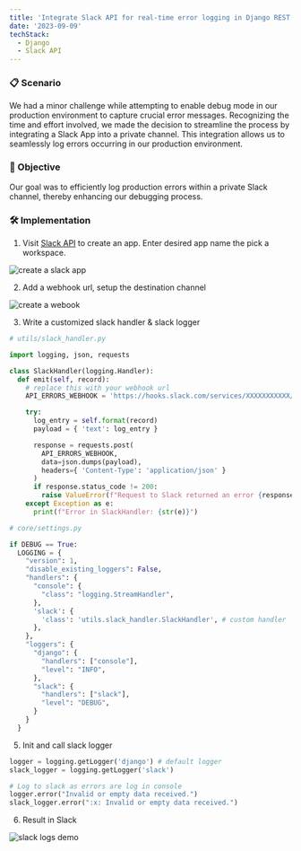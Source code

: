 ```yaml
---
title: 'Integrate Slack API for real-time error logging in Django REST Framework'
date: '2023-09-09'
techStack:
  - Django
  - Slack API
---
```


### 📋 Scenario

We had a minor challenge while attempting to enable debug mode in our production environment to capture crucial error messages. Recognizing the time and effort involved, we made the decision to streamline the process by integrating a Slack App into a private channel. This integration allows us to seamlessly log errors occurring in our production environment.

### 🎯 Objective

Our goal was to efficiently log production errors within a private Slack channel, thereby enhancing our debugging process.

### 🛠️ Implementation

1. Visit [Slack API](https://api.slack.com/apps) to create an app. Enter desired app name the pick a workspace.

![create a slack app](/images/posts/create-a-slack-app.png)

2. Add a webhook url, setup the destination channel

![create a webook](/images/posts/create-a-webhook.png)

3. Write a customized slack handler & slack logger

```python
# utils/slack_handler.py

import logging, json, requests

class SlackHandler(logging.Handler):
  def emit(self, record):
    # replace this with your webhook url
    API_ERRORS_WEBHOOK = 'https://hooks.slack.com/services/XXXXXXXXXXX/XXXXXXXXXXX/XXXXXXXXXXXXXXXXXXXXXX'

    try:
      log_entry = self.format(record)
      payload = { 'text': log_entry }

      response = requests.post(
        API_ERRORS_WEBHOOK,
        data=json.dumps(payload),
        headers={ 'Content-Type': 'application/json' }
      )
      if response.status_code != 200:
        raise ValueError(f"Request to Slack returned an error {response.status_code}, the response is:\n{response.text}")
    except Exception as e:
      print(f"Error in SlackHandler: {str(e)}")
```

```python
# core/settings.py

if DEBUG == True:
  LOGGING = {
    "version": 1,
    "disable_existing_loggers": False,
    "handlers": {
      "console": {
        "class": "logging.StreamHandler",
      },
      'slack': {
        'class': 'utils.slack_handler.SlackHandler', # custom handler
      },
    },
    "loggers": {
      "django": {
        "handlers": ["console"],
        "level": "INFO",
      },
      "slack": {
        "handlers": ["slack"],
        "level": "DEBUG",
      }
    }
  }
```

5. Init and call slack logger

```python
logger = logging.getLogger('django') # default logger
slack_logger = logging.getLogger('slack')
```

```python
# Log to slack as errors are log in console
logger.error("Invalid or empty data received.")
slack_logger.error(":x: Invalid or empty data received.")
```

6. Result in Slack

![slack logs demo](/images/posts/slack-logs-demo.png)
